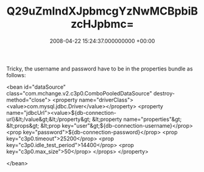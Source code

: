 ﻿---
layout: post
title: !binary |-
  Q29uZmlndXJpbmcgYzNwMCBpbiBzcHJpbmc=
wordpress_id: 18
wordpress_url: !binary |-
  aHR0cDovL2phbWVzYW5kY2xhcmUubmV0L2xpZmUvP3A9MTg=
date: 2008-04-22 15:24:37.000000000 +00:00
---
Tricky, the username and password have to be in the properties bundle as follows:

&lt;bean id="dataSource" class="com.mchange.v2.c3p0.ComboPooledDataSource" destroy-method="close"&gt;
&lt;property name="driverClass"&gt;&lt;value&gt;com.mysql.jdbc.Driver&lt;/value&gt;&lt;/property&gt;
&lt;property name="jdbcUrl"&gt;&lt;value&gt;${db-connection-url}&lt;/value&gt;&lt;/property&gt;
&lt;property name="properties"&gt;
&lt;props&gt;
&lt;prop key="user"&gt;${db-connection-username}&lt;/prop&gt;
&lt;prop key="password"&gt;${db-connection-password}&lt;/prop&gt;
&lt;prop key="c3p0.timeout"&gt;25200&lt;/prop&gt;
&lt;prop key="c3p0.idle_test_period"&gt;14400&lt;/prop&gt;
&lt;prop key="c3p0.max_size"&gt;50&lt;/prop&gt;
&lt;/props&gt;
&lt;/property&gt;

&lt;/bean&gt;
